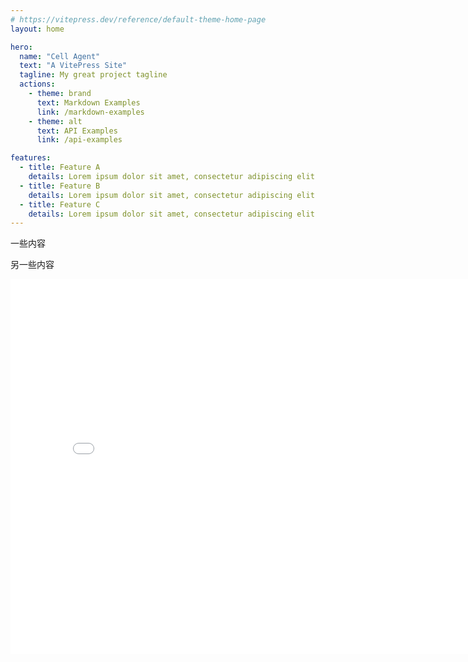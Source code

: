 ```yaml
---
# https://vitepress.dev/reference/default-theme-home-page
layout: home

hero:
  name: "Cell Agent"
  text: "A VitePress Site"
  tagline: My great project tagline
  actions:
    - theme: brand
      text: Markdown Examples
      link: /markdown-examples
    - theme: alt
      text: API Examples
      link: /api-examples

features:
  - title: Feature A
    details: Lorem ipsum dolor sit amet, consectetur adipiscing elit
  - title: Feature B
    details: Lorem ipsum dolor sit amet, consectetur adipiscing elit
  - title: Feature C
    details: Lorem ipsum dolor sit amet, consectetur adipiscing elit
---
```


一些内容

另一些内容

<iframe
  src="//player.bilibili.com/player.html?isOutside=true&aid=1255777473&bvid=BV15J4m1u7qv&cid=1589635257&p=1"
  scrolling="no" 
  border="0" 
  frameborder="no" 
  framespacing="0" 
  allowfullscreen="true"
  width="800"
  height="600"
></iframe>
